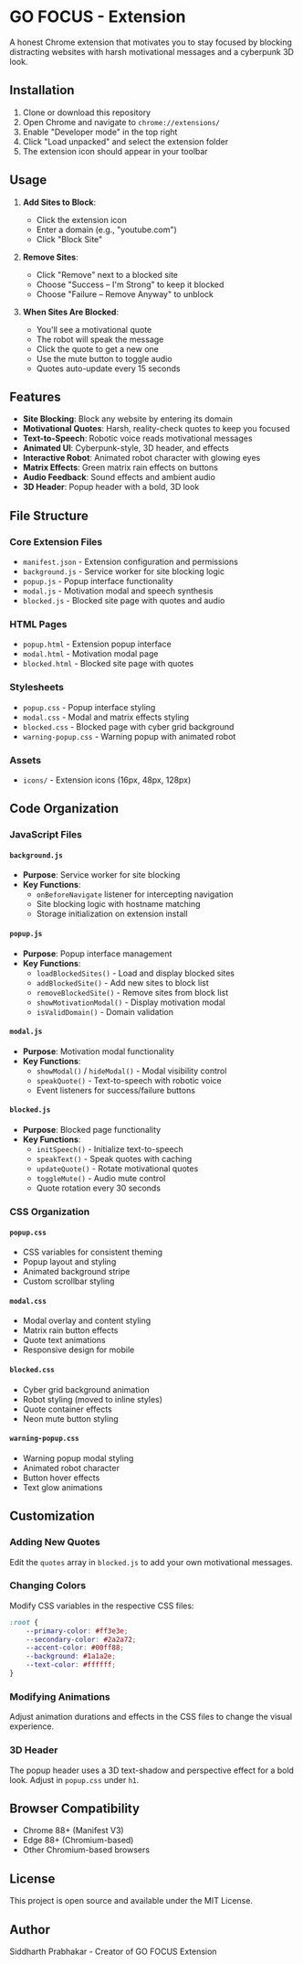 # GO FOCUS - Extension

A  honest Chrome extension that motivates you to stay focused by blocking distracting websites with harsh motivational messages and a cyberpunk 3D look.

## Installation

1. Clone or download this repository
2. Open Chrome and navigate to `chrome://extensions/`
3. Enable "Developer mode" in the top right
4. Click "Load unpacked" and select the extension folder
5. The extension icon should appear in your toolbar

## Usage

1. **Add Sites to Block**:
   - Click the extension icon
   - Enter a domain (e.g., "youtube.com")
   - Click "Block Site"

2. **Remove Sites**:
   - Click "Remove" next to a blocked site
   - Choose "Success – I'm Strong" to keep it blocked
   - Choose "Failure – Remove Anyway" to unblock

3. **When Sites Are Blocked**:
   - You'll see a motivational quote
   - The robot will speak the message
   - Click the quote to get a new one
   - Use the mute button to toggle audio
   - Quotes auto-update every 15 seconds

## Features

- **Site Blocking**: Block any website by entering its domain
- **Motivational Quotes**: Harsh, reality-check quotes to keep you focused
- **Text-to-Speech**: Robotic voice reads motivational messages
- **Animated UI**: Cyberpunk-style, 3D header, and effects
- **Interactive Robot**: Animated robot character with glowing eyes
- **Matrix Effects**: Green matrix rain effects on buttons
- **Audio Feedback**: Sound effects and ambient audio
- **3D Header**: Popup header with a bold, 3D look

## File Structure

### Core Extension Files
- `manifest.json` - Extension configuration and permissions
- `background.js` - Service worker for site blocking logic
- `popup.js` - Popup interface functionality
- `modal.js` - Motivation modal and speech synthesis
- `blocked.js` - Blocked site page with quotes and audio

### HTML Pages
- `popup.html` - Extension popup interface
- `modal.html` - Motivation modal page
- `blocked.html` - Blocked site page with quotes

### Stylesheets
- `popup.css` - Popup interface styling
- `modal.css` - Modal and matrix effects styling
- `blocked.css` - Blocked page with cyber grid background
- `warning-popup.css` - Warning popup with animated robot

### Assets
- `icons/` - Extension icons (16px, 48px, 128px)

## Code Organization

### JavaScript Files

#### `background.js`
- **Purpose**: Service worker for site blocking
- **Key Functions**:
  - `onBeforeNavigate` listener for intercepting navigation
  - Site blocking logic with hostname matching
  - Storage initialization on extension install

#### `popup.js`
- **Purpose**: Popup interface management
- **Key Functions**:
  - `loadBlockedSites()` - Load and display blocked sites
  - `addBlockedSite()` - Add new sites to block list
  - `removeBlockedSite()` - Remove sites from block list
  - `showMotivationModal()` - Display motivation modal
  - `isValidDomain()` - Domain validation

#### `modal.js`
- **Purpose**: Motivation modal functionality
- **Key Functions**:
  - `showModal()` / `hideModal()` - Modal visibility control
  - `speakQuote()` - Text-to-speech with robotic voice
  - Event listeners for success/failure buttons

#### `blocked.js`
- **Purpose**: Blocked page functionality
- **Key Functions**:
  - `initSpeech()` - Initialize text-to-speech
  - `speakText()` - Speak quotes with caching
  - `updateQuote()` - Rotate motivational quotes
  - `toggleMute()` - Audio mute control
  - Quote rotation every 30 seconds

### CSS Organization

#### `popup.css`
- CSS variables for consistent theming
- Popup layout and styling
- Animated background stripe
- Custom scrollbar styling

#### `modal.css`
- Modal overlay and content styling
- Matrix rain button effects
- Quote text animations
- Responsive design for mobile

#### `blocked.css`
- Cyber grid background animation
- Robot styling (moved to inline styles)
- Quote container effects
- Neon mute button styling

#### `warning-popup.css`
- Warning popup modal styling
- Animated robot character
- Button hover effects
- Text glow animations



## Customization

### Adding New Quotes
Edit the `quotes` array in `blocked.js` to add your own motivational messages.

### Changing Colors
Modify CSS variables in the respective CSS files:
```css
:root {
    --primary-color: #ff3e3e;
    --secondary-color: #2a2a72;
    --accent-color: #00ff88;
    --background: #1a1a2e;
    --text-color: #ffffff;
}
```

### Modifying Animations
Adjust animation durations and effects in the CSS files to change the visual experience.

### 3D Header
The popup header uses a 3D text-shadow and perspective effect for a bold look. Adjust in `popup.css` under `h1`.

## Browser Compatibility

- Chrome 88+ (Manifest V3)
- Edge 88+ (Chromium-based)
- Other Chromium-based browsers

## License

This project is open source and available under the MIT License.

## Author

Siddharth Prabhakar - Creator of GO FOCUS Extension 
